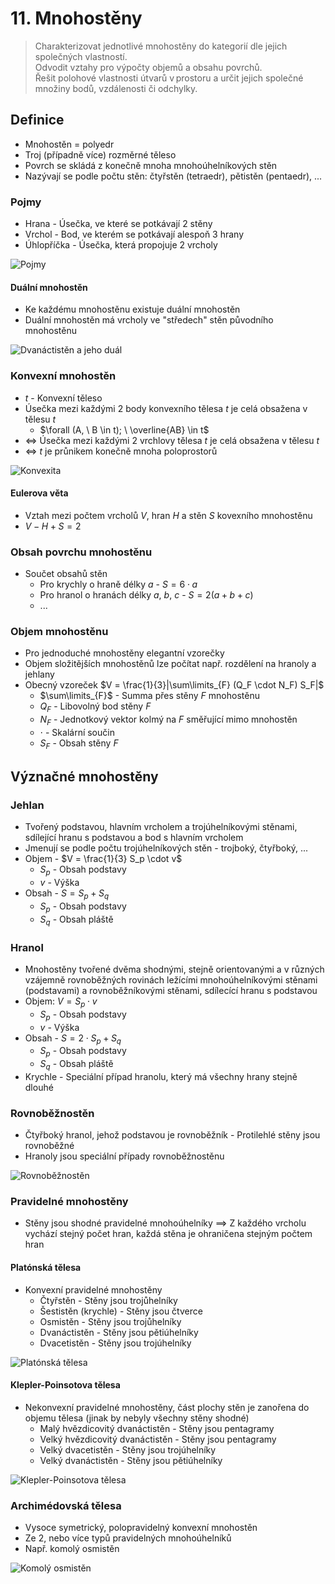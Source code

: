 # 11. Mnohostěny

> Charakterizovat jednotlivé mnohostěny do kategorií dle jejich společných vlastností. \
> Odvodit vztahy pro výpočty objemů a obsahu povrchů. \
> Řešit polohové vlastnosti útvarů v prostoru a určit jejich společné množiny bodů, vzdálenosti či odchylky.

## Definice

- Mnohostěn = polyedr
- Troj (případně více) rozměrné těleso
- Povrch se skládá z konečně mnoha mnohoúhelníkových stěn
- Nazývají se podle počtu stěn: čtyřstěn (tetraedr), pětistěn (pentaedr), ...

### Pojmy

- Hrana - Úsečka, ve které se potkávají 2 stěny
- Vrchol - Bod, ve kterém se potkávají alespoň 3 hrany
- Úhlopříčka - Úsečka, která propojuje 2 vrcholy

![Pojmy](./pojmy.png)

#### Duální mnohostěn

- Ke každému mnohostěnu existuje duální mnohostěn
- Duální mnohostěn má vrcholy ve "středech" stěn původního mnohostěnu

![Dvanáctistěn a jeho duál](./dual.png)

### Konvexní mnohostěn

- $t$ - Konvexní těleso
- Úsečka mezi každými 2 body konvexního tělesa $t$ je celá obsažena v tělesu $t$
  - $\forall (A, \ B \in t); \ \overline{AB} \in t$
- $\iff$ Úsečka mezi každými 2 vrchlovy tělesa $t$ je celá obsažena v tělesu $t$
- $\iff$ $t$ je průnikem konečně mnoha poloprostorů

![Konvexita](./konvexita.png)

#### Eulerova věta

- Vztah mezi počtem vrcholů $V$, hran $H$ a stěn $S$ kovexního mnohostěnu
- $V - H + S = 2$

### Obsah povrchu mnohostěnu

- Součet obsahů stěn
  - Pro krychly o hraně délky $a$ - $S =  6 \cdot a$
  - Pro hranol o hranách délky $a, \ b, \ c$ - $S = 2(a + b + c)$
  - ...

### Objem mnohostěnu

- Pro jednoduché mnohostěny elegantní vzorečky
- Objem složitějších mnohostěnů lze počítat např. rozdělení na hranoly a jehlany
- Obecný vzoreček $V = \frac{1}{3}|\sum\limits_{F} (Q_F \cdot N_F) S_F|$
  - $\sum\limits_{F}$ - Summa přes stěny $F$ mnohostěnu
  - $Q_F$ - Libovolný bod stěny $F$
  - $N_F$ - Jednotkový vektor kolmý na $F$ směřující mimo mnohostěn
  - $\cdot$ - Skalární součin
  - $S_F$ - Obsah stěny $F$

## Význačné mnohostěny

### Jehlan

- Tvořený podstavou, hlavním vrcholem a trojúhelníkovými stěnami, sdílející hranu s podstavou a bod s hlavním vrcholem
- Jmenují se podle počtu trojúhelníkových stěn - trojboký, čtyřboký, ...
- Objem - $V = \frac{1}{3} S_p \cdot v$
  - $S_p$ - Obsah podstavy
  - $v$ - Výška
- Obsah - $S = S_p + S_q$
  - $S_p$ - Obsah podstavy
  - $S_q$ - Obsah pláště

### Hranol

- Mnohostěny tvořené dvěma shodnými, stejně orientovanými a v různých vzájemně rovnoběžných rovinách ležícími mnohoúhelníkovými stěnami (podstavami) a rovnoběžníkovými stěnami, sdílecící hranu s podstavou
- Objem: $V = S_p \cdot v$
  - $S_p$ - Obsah podstavy
  - $v$ - Výška
- Obsah - $S = 2 \cdot S_p + S_q$
  - $S_p$ - Obsah podstavy
  - $S_q$ - Obsah pláště
- Krychle - Speciální případ hranolu, který má všechny hrany stejně dlouhé

### Rovnoběžnostěn

- Čtyřboký hranol, jehož podstavou je rovnoběžník - Protilehlé stěny jsou rovnoběžné
- Hranoly jsou speciální případy rovnoběžnostěnu

![Rovnoběžnostěn](./rovnobeznosten.png)

### Pravidelné mnohostěny

- Stěny jsou shodné pravidelné mnohoúhelníky $\implies$ Z každého vrcholu vychází stejný počet hran, každá stěna je ohraničena stejným počtem hran

#### Platónská tělesa

- Konvexní pravidelné mnohostěny
  - Čtyřstěn - Stěny jsou trojůhelníky
  - Šestistěn (krychle) - Stěny jsou čtverce
  - Osmistěn - Stěny jsou trojůhelníky
  - Dvanáctistěn - Stěny jsou pětiúhelníky
  - Dvacetistěn - Stěny jsou trojúhelníky

![Platónská tělesa](./platonska_telesa.png)

#### Klepler-Poinsotova tělesa

- Nekonvexní pravidelné mnohostěny, část plochy stěn je zanořena do objemu tělesa (jinak by nebyly všechny stěny shodné)
  - Malý hvězdicovitý dvanáctistěn - Stěny jsou pentagramy
  - Velký hvězdicovitý dvanáctistěn - Stěny jsou pentagramy
  - Velký dvacetistěn - Stěny jsou trojúhelníky
  - Velký dvanáctistěn - Stěny jsou pětiúhelníky

![Klepler-Poinsotova tělesa](./klepler-poinsotova_telesa.png)

### Archimédovská tělesa

- Vysoce symetrický, polopravidelný konvexní mnohostěn
- Ze 2, nebo více typů pravidelných mnohoúhelníků
- Např. komolý osmistěn

![Komolý osmistěn](./komoly_osmisten.png)
